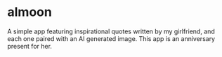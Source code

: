 # almoon
A simple app featuring inspirational quotes written by my girlfriend, and each one paired with an AI generated image. This app is an anniversary present for her.
